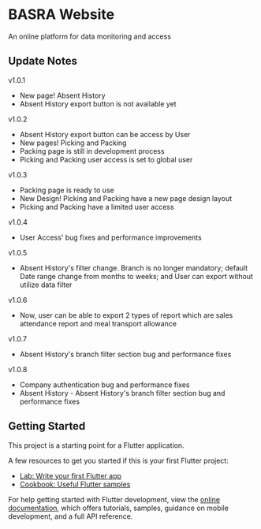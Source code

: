 # BASRA Website
An online platform for data monitoring and access

## Update Notes
v1.0.1
- New page! Absent History
- Absent History export button is not available yet

v1.0.2
- Absent History export button can be access by User
- New pages! Picking and Packing
- Packing page is still in development process
- Picking and Packing user access is set to global user

v1.0.3
- Packing page is ready to use
- New Design! Picking and Packing have a new page design layout
- Picking and Packing have a limited user access

v1.0.4
- User Access' bug fixes and performance improvements

v1.0.5
- Absent History's filter change. Branch is no longer mandatory; default Date range change from months to weeks; and User can export without utilize data filter 

v1.0.6
- Now, user can be able to export 2 types of report which are sales attendance report and meal transport allowance

v1.0.7
- Absent History's branch filter section bug and performance fixes

v1.0.8
- Company authentication bug and performance fixes
- Absent History - Absent History's branch filter section bug and performance fixes

## Getting Started

This project is a starting point for a Flutter application.

A few resources to get you started if this is your first Flutter project:

- [Lab: Write your first Flutter app](https://docs.flutter.dev/get-started/codelab)
- [Cookbook: Useful Flutter samples](https://docs.flutter.dev/cookbook)

For help getting started with Flutter development, view the
[online documentation](https://docs.flutter.dev/), which offers tutorials,
samples, guidance on mobile development, and a full API reference.
